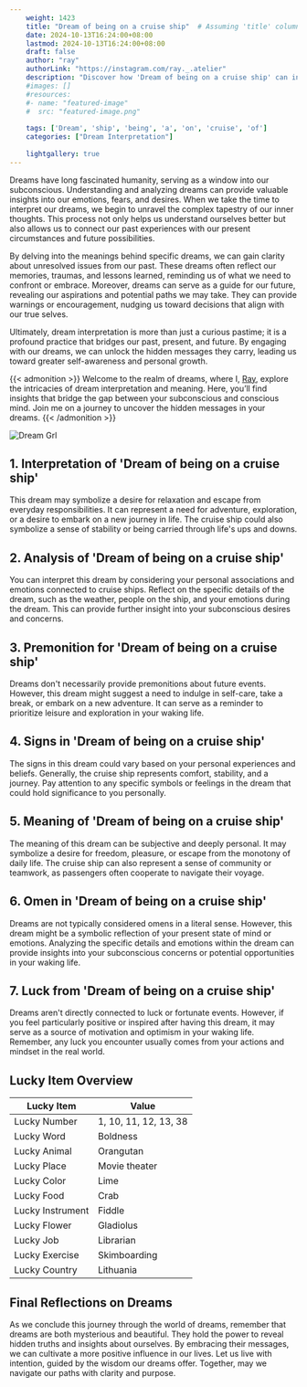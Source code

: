 ```yaml
---
    weight: 1423
    title: "Dream of being on a cruise ship"  # Assuming 'title' column exists
    date: 2024-10-13T16:24:00+08:00
    lastmod: 2024-10-13T16:24:00+08:00
    draft: false
    author: "ray"
    authorLink: "https://instagram.com/ray._.atelier"
    description: "Discover how 'Dream of being on a cruise ship' can interpret your future and uncover its significant meanings in your life."
    #images: []
    #resources:
    #- name: "featured-image"
    #  src: "featured-image.png"
    
    tags: ['Dream', 'ship', 'being', 'a', 'on', 'cruise', 'of']
    categories: ["Dream Interpretation"]
    
    lightgallery: true
---
```

    
Dreams have long fascinated humanity, serving as a window into our subconscious. Understanding and analyzing dreams can provide valuable insights into our emotions, fears, and desires. When we take the time to interpret our dreams, we begin to unravel the complex tapestry of our inner thoughts. This process not only helps us understand ourselves better but also allows us to connect our past experiences with our present circumstances and future possibilities.

By delving into the meanings behind specific dreams, we can gain clarity about unresolved issues from our past. These dreams often reflect our memories, traumas, and lessons learned, reminding us of what we need to confront or embrace. Moreover, dreams can serve as a guide for our future, revealing our aspirations and potential paths we may take. They can provide warnings or encouragement, nudging us toward decisions that align with our true selves.

Ultimately, dream interpretation is more than just a curious pastime; it is a profound practice that bridges our past, present, and future. By engaging with our dreams, we can unlock the hidden messages they carry, leading us toward greater self-awareness and personal growth.

{{< admonition >}}
Welcome to the realm of dreams, where I, [Ray](https://instagram.com/ray._.atelier), explore the intricacies of dream interpretation and meaning. Here, you’ll find insights that bridge the gap between your subconscious and conscious mind. Join me on a journey to uncover the hidden messages in your dreams.
{{< /admonition >}}

![Dream Grl](https://cdn.pixabay.com/photo/2017/11/02/03/35/gothic-2910057_1280.jpg "Dream Grl")

## 1. Interpretation of 'Dream of being on a cruise ship'

This dream may symbolize a desire for relaxation and escape from everyday responsibilities. It can represent a need for adventure, exploration, or a desire to embark on a new journey in life. The cruise ship could also symbolize a sense of stability or being carried through life's ups and downs.

## 2. Analysis of 'Dream of being on a cruise ship'

You can interpret this dream by considering your personal associations and emotions connected to cruise ships. Reflect on the specific details of the dream, such as the weather, people on the ship, and your emotions during the dream. This can provide further insight into your subconscious desires and concerns.

## 3. Premonition for 'Dream of being on a cruise ship'

Dreams don't necessarily provide premonitions about future events. However, this dream might suggest a need to indulge in self-care, take a break, or embark on a new adventure. It can serve as a reminder to prioritize leisure and exploration in your waking life.

## 4. Signs in 'Dream of being on a cruise ship'

The signs in this dream could vary based on your personal experiences and beliefs. Generally, the cruise ship represents comfort, stability, and a journey. Pay attention to any specific symbols or feelings in the dream that could hold significance to you personally.

## 5. Meaning of 'Dream of being on a cruise ship'

The meaning of this dream can be subjective and deeply personal. It may symbolize a desire for freedom, pleasure, or escape from the monotony of daily life. The cruise ship can also represent a sense of community or teamwork, as passengers often cooperate to navigate their voyage.

## 6. Omen in 'Dream of being on a cruise ship'

Dreams are not typically considered omens in a literal sense. However, this dream might be a symbolic reflection of your present state of mind or emotions. Analyzing the specific details and emotions within the dream can provide insights into your subconscious concerns or potential opportunities in your waking life.

## 7. Luck from 'Dream of being on a cruise ship'

Dreams aren't directly connected to luck or fortunate events. However, if you feel particularly positive or inspired after having this dream, it may serve as a source of motivation and optimism in your waking life. Remember, any luck you encounter usually comes from your actions and mindset in the real world.

## Lucky Item Overview
| Lucky Item          | Value              |
|---------------|--------------------|
| Lucky Number        | 1, 10, 11, 12, 13, 38  |
| Lucky Word          | Boldness |
| Lucky Animal        | Orangutan |
| Lucky Place         | Movie theater     |
| Lucky Color         | Lime     |
| Lucky Food          | Crab      |
| Lucky Instrument    | Fiddle |
| Lucky Flower        | Gladiolus    |
| Lucky Job           | Librarian       |
| Lucky Exercise      | Skimboarding  |
| Lucky Country       | Lithuania    |


##  Final Reflections on Dreams

As we conclude this journey through the world of dreams, remember that dreams are both mysterious and beautiful. They hold the power to reveal hidden truths and insights about ourselves. By embracing their messages, we can cultivate a more positive influence in our lives. Let us live with intention, guided by the wisdom our dreams offer. Together, may we navigate our paths with clarity and purpose.
